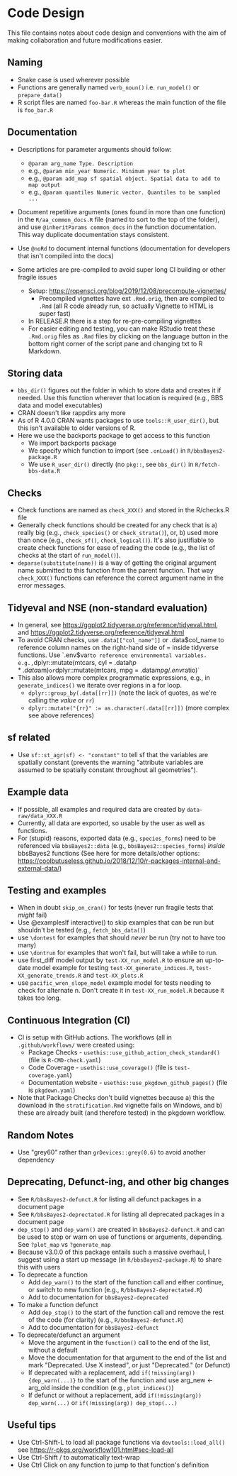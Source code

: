 # Code Design

This file contains notes about code design and conventions with the aim of
making collaboration and future modifications easier.

## Naming
- Snake case is used wherever possible
- Functions are generally named `verb_noun()` i.e. `run_model()` or `prepare_data()`
- R script files are named `foo-bar.R` whereas the main function of the file is
  `foo_bar.R`

## Documentation
- Descriptions for parameter arguments should follow:
  - `@param arg_name Type. Description`
  - e.g., `@param min_year Numeric. Minimum year to plot`
  - e.g., `@param add_map sf spatial object. Spatial data to add to map output`
  - e.g., `@param quantiles Numeric vector. Quantiles to be sampled ...`

- Document repetitive arguments (ones found in more than one function) in the
  `R/aa_common_docs.R` file (named to sort to the top of the folder), and use
  `@inheritParams common_docs` in the function documentation. This way 
  duplicate documentation stays consistent. 

- Use `@noRd` to document internal functions (documentation for developers that
  isn't compiled into the docs)
  
- Some articles are pre-compiled to avoid super long CI building or other 
  fragile issues
  - Setup: https://ropensci.org/blog/2019/12/08/precompute-vignettes/
    - Precompiled vignettes have ext `.Rmd.orig`, then are compiled to `.Rmd`
      (all R code already run, so actually Vignette to HTML is super fast)
  - In RELEASE.R there is a step for re-pre-compiling vignettes
  - For easier editing and testing, you can make RStudio treat these `.Rmd.orig`
    files as `.Rmd` files by clicking on the language button in the bottom right
    corner of the script pane and changing txt to R Markdown.

## Storing data
- `bbs_dir()` figures out the folder in which to store data and creates it if 
  needed. Use this function wherever that location is required (e.g., BBS data 
  and model executables)
- CRAN doesn't like rappdirs any more
- As of R 4.0.0 CRAN wants packages to use `tools::R_user_dir()`, but this isn't
  available to older versions of R.
- Here we use the backports package to get access to this function
  - We import backports package
  - We specify which function to import (see `.onLoad()` in
  `R/bbsBayes2-package.R`
  - We use `R_user_dir()` directly (no `pkg::`, see `bbs_dir()` in
  `R/fetch-bbs-data.R`

## Checks
- Check functions are named as `check_XXX()` and stored in the R/checks.R file
- Generally check functions should be created for any check that is
  a) really big (e.g., `check_species()` or `check_strata()`), or,
  b) used more than once (e.g., `check_sf()`, `check_logical()`). 
  It's also justifiable to create check functions for ease of reading the code
    (e.g., the list of checks at the start of `run_model()`).
- `deparse(substitute(name))` is a way of getting the original argument name 
  submitted to this function from the parent function. That way `check_XXX()` 
  functions can reference the correct argument name in the error messages.


## Tidyeval and NSE (non-standard evaluation)
- In general, see https://ggplot2.tidyverse.org/reference/tidyeval.html, and
  https://ggplot2.tidyverse.org/reference/tidyeval.html
- To avoid CRAN checks, use `.data[["col_name"]]` or .data$col_name to reference
  column names on the right-hand side of = inside tidyverse functions. Use
  `.env$var` to reference environmental variables. e.g.,
  `dplyr::mutate(mtcars, cyl = .data$hp * .data$am)` or
  `dplyr::mutate(mtcars, mpg = .data$mpg / .env$ratio)`
- This also allows more complex programmatic expressions, e.g., in 
  `generate_indices()` we iterate over regions in a for loop.
    - `dplyr::group_by(.data[[rr]])` (note the lack of quotes, as we're calling
      the *value* or `rr`)
    - `dplyr::mutate("{rr}" := as.character(.data[[rr]])` (more complex see 
      above references)

## sf related
- Use `sf::st_agr(sf) <- "constant"` to tell sf that the variables are spatially 
  constant (prevents the warning "attribute variables are assumed to be
  spatially constant throughout all geometries").

## Example data
- If possible, all examples and required data are created by `data-raw/data_XXX.R`
- Currently, all data are exported, so usable by the user as well as functions.
- For (stupid) reasons, exported data (e.g., `species_forms`) need to be
referenced via `bbsBayes2::data` (e.g., `bbsBayes2::species_forms`) *inside*
bbsBayes2 functions (See here for more details/other options:
https://coolbutuseless.github.io/2018/12/10/r-packages-internal-and-external-data/)

## Testing and examples
- When in doubt `skip_on_cran()` for tests (never run fragile tests that *might* fail)
- Use @examplesIf interactive() to skip examples that can be run but shouldn't
  be tested (e.g., `fetch_bbs_data()`)
- use `\dontest` for examples that should *never* be run (try not to have too many)
- use `\dontrun` for examples that won't fail, but will take a while to run.
- use first_diff model output by `test-XX_run_model.R` to ensure an up-to-date model
  example for testing `test-XX_generate_indices.R`, `test-XX_generate_trends.R`
  and `test-XX_plots.R`
- use `pacific_wren_slope_model` example model for tests needing to check for
  alternate n. Don't create it in `test-XX_run_model.R` because it takes too long.

## Continuous Integration (CI)
- CI is setup with GitHub actions. The workflows (all in `.github/workflows/`
  were created using:
    - Package Checks - `usethis::use_github_action_check_standard()` (file is
    `R-CMD-check.yaml`)
    - Code Coverage - `usethis::use_coverage()` (file is `test-coverage.yaml`)
    - Documentation website - `usethis::use_pkgdown_github_pages()` (file is
    `pkgdown.yaml`)
- Note that Package Checks don't build vignettes because a) this the download in
  the `stratification.Rmd` vignette fails on Windows, and b) these are already
  built (and therefore tested) in the pkgdown workflow.

## Random Notes
- Use "grey60" rather than `grDevices::grey(0.6)` to avoid another dependency

## Deprecating, Defunct-ing, and other big changes
- See `R/bbsBayes2-defunct.R` for listing all defunct packages in a document page
- See `R/bbsBayes2-deprectated.R` for listing all deprecated packages in a document page
- `dep_stop()` and `dep_warn()` are created in `bbsBayes2-defunct.R` and can be used to 
  stop or warn on use of functions or arguments, depending. See `?plot_map`
  vs `?generate_map`
- Because v3.0.0 of this package entails such a massive overhaul, I suggest 
  using a start up message (in `R/bbsBayes2-package.R`) to share this with users
- To deprecate a function
  - Add `dep_warn()` to the start of the function call and either continue, or
    switch to new function (e.g., `R/bbsBayes2-deprectated.R`)
  - Add to documentation for `bbsBayes2-deprecated`
- To make a function defunct
  - Add `dep_stop()` to the start of the function call and remove the rest of
    the code (for clarity) (e.g., `R/bbsBayes2-defunct.R`)
  - Add to documentation for `bbsBayes2-defunct`
- To deprecate/defunct an argument
  - Move the argument in the `function()` call to the end of the list, without
    a default
  - Move the documentation for that argument to the end of the list and mark
   "Deprecated. Use X instead", or just "Deprecated." (or Defunct)
  - If deprecated with a replacement, add `if(!missing(arg)) {dep_warn(...)}` to
    the start of the function and use arg_new <- arg_old inside the condition
    (e.g., `plot_indices()`)
  - If defunct or without a replacement, add `if(!missing(arg)) dep_warn(...)`
    or `if(!missing(arg)) dep_stop(...)`
  

## Useful tips
- Use Ctrl-Shift-L to load all package functions via `devtools::load_all()`
  see https://r-pkgs.org/workflow101.html#sec-load-all
- Use Ctrl-Shift / to automatically text-wrap 
- Use Ctrl Click on any function to jump to that function's definition
